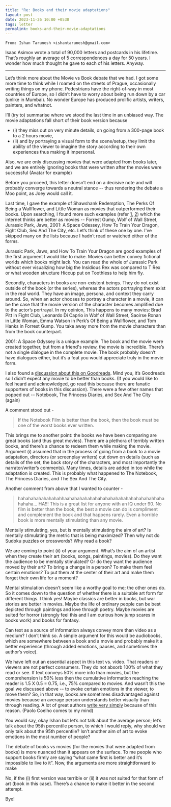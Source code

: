 ```yaml
---
title: "Re: Books and their movie adaptations"
layout: post
date: 2023-11-26 10:00 +0530
tags: letter
permalink: books-and-their-movie-adaptations
---
```


`From: Ishan Tarunesh <ishantarunesh@gmail.com>`

Isaac Asimov wrote a total of 90,000 letters and postcards in his lifetime. That’s roughly an average of 5 correspondences a day for 50 years. I wonder how much thought he gave to each of his letters. Anyway.
<hr>

Let’s think more about the Movie vs Book debate that we had. I got some more time to think while I roamed on the streets of Prague, occasionally writing things on my phone. Pedestrians have the right-of-way in most countries of Europe, so I didn’t have to worry about being run down by a car (unlike in Mumbai). No wonder Europe has produced prolific artists, writers, painters, and whatnot.

I’ll (try to) summarise where we stood the last time in an unbiased way. The movie adaptations fall short of their book version because 
- (i) they miss out on very minute details, on going from a 300-page book to a 2 hours movie, 
- (ii) and by portraying a visual form to the scene/setup, they limit the ability of the viewer to imagine the story according to their own experiences thus making it impersonal. 


Also, we are only discussing movies that were adapted from books later, and we are entirely ignoring books that were written after the movies were successful (Avatar for example)


Before you proceed, this letter doesn’t end on a decisive note and will probably converge towards a neutral stance -- thus rendering the debate a Moo point, as Joey would call it. 


Last time, I gave the example of Shawshank Redemption, The Perks Of Being a Wallflower, and Little Woman as movies that outperformed their books. Upon searching, I found more such examples (refer [<u>1</u>](https://lithub.com/22-more-adaptations-better-than-the-books-theyre-based-on/), [<u>2</u>](https://www.buzzfeed.com/julialynnrubin/movies-that-are-better-than-the-book)) which the internet thinks are better as movies -- Forrest Gump, Wolf of Wall Street, Jurassic Park, Jaws, 2001: A Space Odessey, How To Train Your Dragon, Fight Club, Sex And The City, etc. Let’s think of these one by one. I've skipped many on the lists because I hadn’t read or watched either of the forms. 


Jurassic Park, Jaws, and How To Train Your Dragon are good examples of the first argument I would like to make. Movies can better convey fictional worlds which books might lack. You can read the whole of Jurassic Park without ever visualizing how big the Insidious Rex was compared to T Rex or what wooden structure Hiccup put on Toothless to help him fly. 


Secondly, characters in books are non-existent beings. They do not exist outside of the book (or the series), whereas the actors portraying them exist in the real world. They have an image, persona, and context they carry around. So, when an actor chooses to portray a character in a movie, it can be the case that the movie version of the character becomes amplified due to the actor’s portrayal. In my opinion, This happens to many movies: Brad Pitt in Fight Club, Leonardo Di Caprio in Wolf of Wall Street, Saoirse Ronan in Little Woman, Emma Watson in Perk’s Of Being a Wallflower, and Tom Hanks in Forrest Gump. You take away more from the movie characters than from the book counterpart. 


2001: A Space Odyssey is a unique example. The book and the movie were created together, but from a friend's review, the movie is incredible. There’s not a single dialogue in the complete movie. The book probably doesn’t have dialogues either, but it’s a feat you would appreciate truly in the movie form. 


I also found a [<u>discussion about this on Goodreads</u>](https://www.goodreads.com/list/comments/104.The_MOVIE_was_BETTER_than_the_BOOK). Mind you, it’s Goodreads so I didn’t expect any movie to be better than books. (If you would like to feel heard and acknowledged, go read this because there are fanatic supporters of books in this discussion). There were a few other names that popped out -- Notebook, The Princess Diaries, and Sex And The City (again)


A comment stood out -
> If the Notebook Film is better than the book, then the book must be one of the worst books ever written.

This brings me to another point: the books we have been comparing are great books (and thus great movies). There are a plethora of terribly written books, and there’s a chance to redeem them while making the movie. Argument (i) assumed that in the process of going from a book to a movie adaptation, directors (or screenplay writers) cut down on details (such as details of the set, the back story of the characters, and most importantly the narrator/writer’s comments). Many times, details are added in too while the adaptation is created. This is probably what happened to The Notebook, The Princess Diaries, and The Sex And The City. 

Another comment from above that I wanted to counter - 

> hahahahahahahahahhaahahahahahahahahahahahahahahahahahhahahahaha... HA!!! This is a great list for anyone with an IQ under 90. No film is better than the book, the best a movie can do is compliment and complement the book and that happens rarely. Even a horrible book is more mentally stimulating than any movie.

Mentally stimulating, yes, but is mentally stimulating the aim of art? Is mentally stimulating the metric that is being maximized? Then why not do Sudoku puzzles or crosswords? Why read a book? 

We are coming to point (ii) of your argument. What’s the aim of an artist when they create their art (books, songs, paintings, movies). Do they want the audience to be mentally stimulated? Or do they want the audience moved by their art? To bring a change in a person? To make them feel certain emotions? To put them at the center of their art and make them forget their own life for a moment?

Mental stimulation doesn’t seem like a worthy goal to me; the other ones do. So it comes down to the question of whether there is a suitable art form for different things. I think yes! Maybe classics are better in books, but war stories are better in movies. Maybe the life of ordinary people can be best depicted through paintings and love through poetry. Maybe movies are suited for horror (strongly feel this and I am curious how jump scares in books work) and books for fantasy. 

Can text as a source of information always convey more than video as a medium? I don’t think so. A simple argument for this would be audiobooks, which are somewhere between a book and a movie and probably make it a better experience (through added emotions, pauses, and sometimes the author’s voice).

We have left out an essential aspect in this text vs. video. That readers or viewers are not perfect consumers. They do not absorb 100% of what they read or see. If text conveys 50% more info than movies, but the comprehension is 50% less then the cumulative information reaching the reader is 1.5 X 0.5 = 0.75, i.e., 75% compared to movies. And wasn’t this the goal we discussed above -- to evoke certain emotions in the viewer, to move them? So, in that way, books are sometimes disadvantaged against movies because an average person understands better visually than through reading. A lot of great authors [<u>write very simply</u>](http://www.paulgraham.com/simply.html) because of this reason. (Paolo Coelho comes to my mind)

You would say, okay Ishan but let’s not talk about the average person; let’s talk about the 95th percentile person, to which I would reply, why should we only talk about the 95th percentile? Isn’t another aim of art to evoke emotions in the most number of people? 

The debate of books vs movies (for the movies that were adapted from books) is more nuanced than it appears on the surface. To me people who support books firmly are saying “what came first is better and it’s impossible to live to it”. Now, the arguments are more straightforward to make

No, if the (i) first version was terrible or (ii) it was not suited for that form of art (book in this case). There’s a chance to make it better in the second attempt. 

Bye!